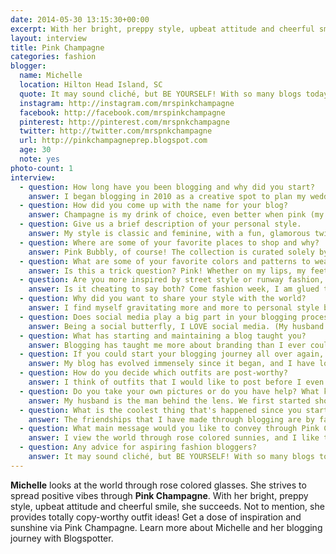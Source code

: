 ```yaml
---
date: 2014-05-30 13:15:30+00:00
excerpt: With her bright, preppy style, upbeat attitude and cheerful smile, she succeeds. Get a dose of inspiration and sunshine via Pink Champagne.
layout: interview
title: Pink Champagne
categories: fashion
blogger:
  name: Michelle
  location: Hilton Head Island, SC
  quote: It may sound cliché, but BE YOURSELF! With so many blogs today, the only way to be unique is to let your personality shine through.
  instagram: http://instagram.com/mrspinkchampagne
  facebook: http://facebook.com/mrspinkchampagne
  pinterest: http://pinterest.com/mrspnkchampagne
  twitter: http://twitter.com/mrspnkchampagne
  url: http://pinkchampagneprep.blogspot.com
  age: 30
  note: yes
photo-count: 1
interview: 
  - question: How long have you been blogging and why did you start?
    answer: I began blogging in 2010 as a creative spot to plan my wedding and share all of my favorite things. Fashion was always a focus, but it has certainly evolved a great deal over four years (time flies!) from the days of sharing centerpieces and gushing over bridal gowns.
  - question: How did you come up with the name for your blog?
    answer: Champagne is my drink of choice, even better when pink (my favorite color)! Life is better when decked out in pink and toasting with a glass of bubbly, no? Chin chin!
  - question: Give us a brief description of your personal style.
    answer: My style is classic and feminine, with a fun, glamorous twist! I adore bright colors, bows, and glitter. In two words&#58; Kate Spade.
  - question: Where are some of your favorite places to shop and why?
    answer: Pink Bubbly, of course! The collection is curated solely by myself, so surely I am obsessed with everything from sparkly studs to statement necklaces to monogrammed pieces and beyond. Kate Spade, Lilly Pulitzer, and J.Crew also make me weak in the knees... so much pretty in one place!
  - question: What are some of your favorite colors and patterns to wear?
    answer: Is this a trick question? Pink! Whether on my lips, my feet, or an article of clothing, pink is my first choice. I am also loving aqua at the moment, and navy is a classic that I will never tire of. As far as prints, I love polka dots and stripes, but my heart will always belong to Lilly prints (all of them).
  - question: Are you more inspired by street style or runway fashion, or does your inspiration come from somewhere altogether different?
    answer: Is it cheating to say both? Come fashion week, I am glued to my laptop streaming the shows to get a glimpse of fashions to come. At the same time, the streets (and blogs) are daily dose of trends coming to life each day. Inspiration is everywhere!
  - question: Why did you want to share your style with the world?
    answer: I find myself gravitating more and more to personal style blogs because everyone’s style is so unique! I love finding inspiration in other girls’ closets and sharing the pieces of my own that I am loving at the moment. Shopping has become so collaborative through blogs and social platforms; it’s like shopping with hundreds of your closest (internet) friends!
  - question: Does social media play a big part in your blogging process?
    answer: Being a social butterfly, I LOVE social media. (My husband will attest that I am Instagram-obsessed.) I most definitely use all social channels to share my posts, but I also love social media as a medium to connect directly with other bloggers and brands. It is also the perfect way to stay up to date in the blog world while on the go.
  - question: What has starting and maintaining a blog taught you?
    answer: Blogging has taught me more about branding than I ever could have imagined. When building a personal brand, you truly live and breathe the blog. I hope that Pink Champagne has conveyed my true self to my readers.
  - question: If you could start your blogging journey all over again, would you change anything?
    answer: My blog has evolved immensely since it began, and I have loved watching it grow and change with me. The only thing I would change? I would have started sharing outfits and photos of myself much sooner! A strange fear of internet stalkers stopped me from opening up and sharing personal details for far too long.
  - question: How do you decide which outfits are post-worthy?
    answer: I think of outfits that I would like to post before I even have an occasion to wear them... is this crazy? I am constantly creating outfits in my mind, and when inspiration strikes it’s time to grab the camera and strike a pose!
  - question: Do you take your own pictures or do you have help? What kind of camera do you recommend?
    answer: My husband is the man behind the lens. We first started shooting with my iPhone (shhhh!), but we have since updated to a Nikon Coolpix L320. He is learning with me as we go along, but it is so much fun to shoot with someone that I am so comfortable with. I am so lucky to have such a supportive husband who plays along with my vision and has fun doing it. It also makes for some amazing bloopers!
  - question: What is the coolest thing that's happened since you started?
    answer: The friendships that I have made through blogging are by far my favorite part. Meeting girls that I have connected with is always such a treat... everyone is even sweeter and prettier in real life, if that's possible! I'm always so excited for any event that blogging has opened the door to. I recently attended Charleston Fashion Week, which was a dream come true! Next on my list&#58; New York.
  - question: What main message would you like to convey through Pink Champagne?
    answer: I view the world through rose colored sunnies, and I like to think that Pink Champagne sends a positive message. By seeing the beauty around me and sharing what makes me happy, I hope to brighten my readers’ days and inspire them.
  - question: Any advice for aspiring fashion bloggers?
    answer: It may sound cliché, but BE YOURSELF! With so many blogs today, the only way to be unique is to let your personality shine through. Everyone has their own special style and message, so start sharing ladies!
---
```


**Michelle** looks at the world through rose colored glasses. She strives to spread positive vibes through **Pink Champagne**. With her bright, preppy style, upbeat attitude and cheerful smile, she succeeds. Not to mention, she provides totally copy-worthy outfit ideas! Get a dose of inspiration and sunshine via Pink Champagne. Learn more about Michelle and her blogging journey with Blogspotter.